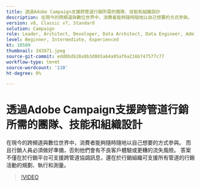 ```yaml
---
title: 透過Adobe Campaign支援跨管道行銷所需的團隊、技能和組織設計
description: 在現今的跨頻道與數位世界中，消費者能夠隨時隨地以自己想要的方式參與。
version: v8, Classic v7, Standard
solution: Campaign
role: Leader, Architect, Developer, Data Architect, Data Engineer, Admin, User
level: Beginner, Intermediate, Experienced
kt: 10509
thumbnail: 343871.jpeg
source-git-commit: edd0bdb28a9b3d065a64a95af6a216b747577c77
workflow-type: tm+mt
source-wordcount: '110'
ht-degree: 0%

---
```


# 透過Adobe Campaign支援跨管道行銷所需的團隊、技能和組織設計

在現今的跨頻道與數位世界中，消費者能夠隨時隨地以自己想要的方式參與。 而且行銷人員必須做好準備，否則他們會有不良客戶體驗或更糟的流失風險。 答案不僅在於行銷平台可支援跨管道協調訊息，還在於行銷組織可支援所有管道的行銷活動的規劃、執行和測量。

>[!VIDEO](https://video.tv.adobe.com/v/343871/?quality=12&learn=on)
